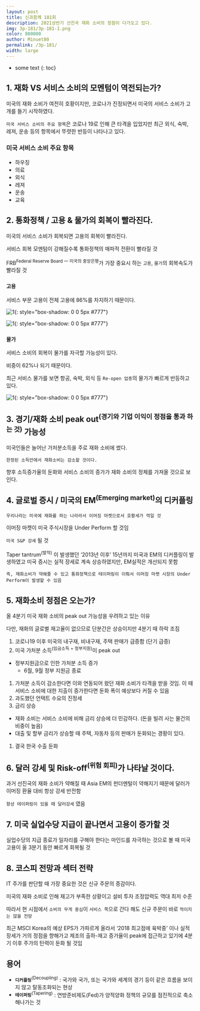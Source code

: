 ```yaml
---
layout: post
title: 신과함께 181회
description: 2021상반기 선진국 재화 소비의 정점이 다가오고 있다.
img: 3p-181/3p-181-1.png
color: 800000
author: Minuet80
permalink: /3p-181/
width: large
---
```


* some text
{: toc}

## 1. 재화 VS 서비스 소비의 모멘텀이 역전되는가?
미국의 재화 소비가 여전히 호황이지만, 코로나가 진정되면서 미국의 서비스 소비가 고개를 들기 시작하였다.

``미국 서비스 소비의 주요 항목``은 코로나 19로 인해 큰 타격을 입었지만 최근 외식, 숙박, 레져, 운송 등의 항목에서 뚜렷한 반등이 나타나고 있다.


### 미국 서비스 소비 주요 항목
- 하우징
- 의료
- 외식
- 레져
- 운송
- 교육

## 2. 통화정책 / 고용 & 물가의 회복이 빨라진다.
미국의 서비스 소비가 회복되면 고용의 회복이 빨라진다. 

서비스 회복 모멘텀이 강해질수록 통화정책의 매파적 전환이 빨라질 것

FRB<sup>Federal Reserve Board 一 미국의 중앙은행</sup>가 가장 중요시 하는 ``고용``, ``물가``의 회복속도가 빨라질 것

### ``고용``

서비스 부문 고용이 전체 고용에 86%를 차지하기 때문이다.


![1]({{site.baseurl}}/images/3p-181/3p-181-2.png){: style="box-shadow: 0 0 5px #777"}

![1]({{site.baseurl}}/images/3p-181/3p-181-3.png){: style="box-shadow: 0 0 5px #777"}

### ``물가``

서비스 소비의 회복이 물가를 자극할 가능성이 있다.

비중이 62%나 되기 때문이다.

최근 서비스 물가를 보면 항공, 숙박, 외식 등 ``Re-open 업종``의 물가가 빠르게 반등하고 있다.

![1]({{site.baseurl}}/images/3p-181/3p-181-4.png){: style="box-shadow: 0 0 5px #777"}


## 3. 경기/재화 소비 peak out<sup>(경기와 기업 이익이 정점을 통과 하는 것)</sup> 가능성

미국인들은 늘어난 가처분소득을 주로 재화 소비에 썼다.

``한정된 소득안에서 재화소비는 감소할 것이다.``

향후 소득증가율의 둔화와 서비스 소비의 증가가 재화 소비의 정체를 가져올 것으로 보인다.

## 4. 글로벌 증시 / 미국의 EM<sup>(Emerging market)</sup>의 디커플링

``우리나라는 미국에 재화를 파는 나라라서 이머징 마켓으로서 호황세가 꺽일 것``

이머징 마켓이 미국 주식시장을 Under Perform 할 것임

``미국 S&P 강세`` 될 것

Taper tantrum<sup>(발작)</sup> 이 발생했던 ‘2013년 이후’ 15년까지 미국과 EM의 디커플링이 발생하였고 미국 증시는 실적 장세로 계속 상승하였지만, EM실적은 개선되지 못함

``즉, 재화소비가 약해줄 수 있고 통화정책으로 테이퍼링이 이뤄서 이머징 마켓 시장의 Under Perform이 발생할 수 있음``

## 5. 재화소비 정점은 오는가?

올 4분기 미국 재화 소비의 peak out 가능성을 우려하고 있는 이유

다만, 재화의 글로벌 재고율이 없으므로 단분간은 상승이지만 4분기 때 하락 조짐

1. 코로나19 이후 미국의 내구재, 비내구재, 주택 판매가 급증함 (단기 급증)
1. 미국 가처분 소득<sup>(임금소득 + 정부지원)</sup>이 peak out
  - 정부지원금으로 인한 가처분 소득 증가
    - 6월, 9월 정부 지원금 종료
1. 가처분 소득이 감소한다면 이와 연동되어 왔던 재화 소비가 타격을 받을 것임. 이 때 서비스 소비에 대한 지출이 증가한다면 둔화 폭이 예상보다 커질 수 있음
1. 과도했던 언택트 수요의 진정세
1. 금리 상승
  - 재화 소비는 서비스 소비에 비해 금리 상승에 더 민감하다. (돈을 빌려 사는 물건의 비중이 높음)
  - 대출 및 할부 금리가 상승할 때 주택, 자동차 등의 판매가 둔화되는 경황이 있다.
1. 결국 한국 수출 둔화

## 6. 달러 강세 및 Risk-off<sup>(위험 회피)</sup>가 나타날 것이다.

과거 선진국의 재화 소비가 약해질 때 Asia EM의 펀더멘털이 약해지기 때문에 달러가 이머징 환율 대비 항상 강세 반전함

``항상 테이퍼링이 있을 때 달러강세`` 였음

## 7. 미국 실업수당 지급이 끝나면서 고용이 증가할 것

실업수당의 지급 종료가 일자리를 구해야 한다는 마인드를 자극하는 것으로 볼 때 미국 고용이 올 3분기 동안 빠르게 회복될 것


## 8. 코스피 전망과 섹터 전략

IT 주가를 판단할 때 가장 중요한 것은 신규 주문의 증감이다. 

미국의 재화 소비로 인해 재고가 부족한 상황이고 설비 투자 조정압력도 역대 최저 수준

따라서 현 시점에서 ``소비의 무게 중심``이 ``서비스 쪽``으로 간다 해도 신규 주문이 바로 ``꺽이지는 않을 전망``

최근 MSCI Korea의 예상 EPS가 가파르게 올라서 ‘2018 최고점에 육박중’ 이나 실적 장세가 거의 정점을 향해가고 제조의 출하-재고 증가율이 peak에 접근하고 있기에 4분기 이후 주가의 탄력이 둔화 될 것임


## 용어

- **``디커플링``**<sup>(Decoupling)</sup> : 국가와 국가, 또는 국가와 세계의 경기 등이 같은 흐름을 보이지 않고 탈동조화되는 현상
- **``테이퍼링``**<sup>(Tapering)</sup> : 연방준비제도(Fed)가 양적양화 정책의 규모를 점진적으로 축소해나가는 것

<style>
.page-container {max-width: 800px}
</style>
